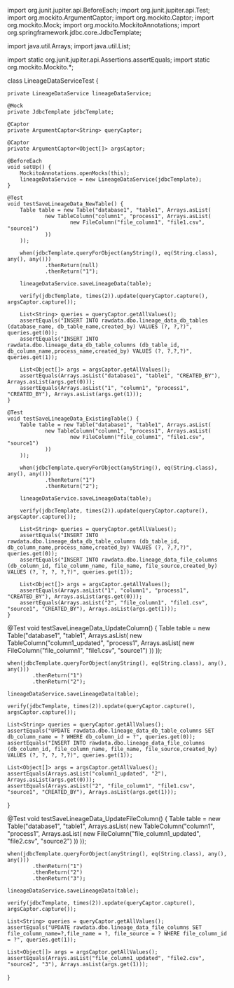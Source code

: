 import org.junit.jupiter.api.BeforeEach;
import org.junit.jupiter.api.Test;
import org.mockito.ArgumentCaptor;
import org.mockito.Captor;
import org.mockito.Mock;
import org.mockito.MockitoAnnotations;
import org.springframework.jdbc.core.JdbcTemplate;

import java.util.Arrays;
import java.util.List;

import static org.junit.jupiter.api.Assertions.assertEquals;
import static org.mockito.Mockito.*;

class LineageDataServiceTest {

    private LineageDataService lineageDataService;

    @Mock
    private JdbcTemplate jdbcTemplate;

    @Captor
    private ArgumentCaptor<String> queryCaptor;

    @Captor
    private ArgumentCaptor<Object[]> argsCaptor;

    @BeforeEach
    void setUp() {
        MockitoAnnotations.openMocks(this);
        lineageDataService = new LineageDataService(jdbcTemplate);
    }

    @Test
    void testSaveLineageData_NewTable() {
        Table table = new Table("database1", "table1", Arrays.asList(
                new TableColumn("column1", "process1", Arrays.asList(
                        new FileColumn("file_column1", "file1.csv", "source1")
                ))
        ));

        when(jdbcTemplate.queryForObject(anyString(), eq(String.class), any(), any()))
                .thenReturn(null)
                .thenReturn("1");

        lineageDataService.saveLineageData(table);

        verify(jdbcTemplate, times(2)).update(queryCaptor.capture(), argsCaptor.capture());

        List<String> queries = queryCaptor.getAllValues();
        assertEquals("INSERT INTO rawdata.dbo.lineage_data_db_tables (database_name, db_table_name,created_by) VALUES (?, ?,?)", queries.get(0));
        assertEquals("INSERT INTO rawdata.dbo.lineage_data_db_table_columns (db_table_id, db_column_name,process_name,created_by) VALUES (?, ?,?,?)", queries.get(1));

        List<Object[]> args = argsCaptor.getAllValues();
        assertEquals(Arrays.asList("database1", "table1", "CREATED_BY"), Arrays.asList(args.get(0)));
        assertEquals(Arrays.asList("1", "column1", "process1", "CREATED_BY"), Arrays.asList(args.get(1)));
    }

    @Test
    void testSaveLineageData_ExistingTable() {
        Table table = new Table("database1", "table1", Arrays.asList(
                new TableColumn("column1", "process1", Arrays.asList(
                        new FileColumn("file_column1", "file1.csv", "source1")
                ))
        ));

        when(jdbcTemplate.queryForObject(anyString(), eq(String.class), any(), any()))
                .thenReturn("1")
                .thenReturn("2");

        lineageDataService.saveLineageData(table);

        verify(jdbcTemplate, times(2)).update(queryCaptor.capture(), argsCaptor.capture());

        List<String> queries = queryCaptor.getAllValues();
        assertEquals("INSERT INTO rawdata.dbo.lineage_data_db_table_columns (db_table_id, db_column_name,process_name,created_by) VALUES (?, ?,?,?)", queries.get(0));
        assertEquals("INSERT INTO rawdata.dbo.lineage_data_file_columns (db_column_id, file_column_name, file_name, file_source,created_by) VALUES (?, ?, ?, ?,?)", queries.get(1));

        List<Object[]> args = argsCaptor.getAllValues();
        assertEquals(Arrays.asList("1", "column1", "process1", "CREATED_BY"), Arrays.asList(args.get(0)));
        assertEquals(Arrays.asList("2", "file_column1", "file1.csv", "source1", "CREATED_BY"), Arrays.asList(args.get(1))); 
    }




@Test
void testSaveLineageData_UpdateColumn() {
    Table table = new Table("database1", "table1", Arrays.asList(
            new TableColumn("column1_updated", "process1", Arrays.asList(
                    new FileColumn("file_column1", "file1.csv", "source1")
            ))
    ));

    when(jdbcTemplate.queryForObject(anyString(), eq(String.class), any(), any()))
            .thenReturn("1")
            .thenReturn("2");

    lineageDataService.saveLineageData(table);

    verify(jdbcTemplate, times(2)).update(queryCaptor.capture(), argsCaptor.capture());

    List<String> queries = queryCaptor.getAllValues();
    assertEquals("UPDATE rawdata.dbo.lineage_data_db_table_columns SET db_column_name = ? WHERE db_column_id = ?", queries.get(0));
    assertEquals("INSERT INTO rawdata.dbo.lineage_data_file_columns (db_column_id, file_column_name, file_name, file_source,created_by) VALUES (?, ?, ?, ?,?)", queries.get(1));

    List<Object[]> args = argsCaptor.getAllValues();
    assertEquals(Arrays.asList("column1_updated", "2"), Arrays.asList(args.get(0)));
    assertEquals(Arrays.asList("2", "file_column1", "file1.csv", "source1", "CREATED_BY"), Arrays.asList(args.get(1)));
}

@Test
void testSaveLineageData_UpdateFileColumn() {
    Table table = new Table("database1", "table1", Arrays.asList(
            new TableColumn("column1", "process1", Arrays.asList(
                    new FileColumn("file_column1_updated", "file2.csv", "source2")
            ))
    ));

    when(jdbcTemplate.queryForObject(anyString(), eq(String.class), any(), any()))
            .thenReturn("1")
            .thenReturn("2")
            .thenReturn("3");

    lineageDataService.saveLineageData(table);

    verify(jdbcTemplate, times(2)).update(queryCaptor.capture(), argsCaptor.capture());

    List<String> queries = queryCaptor.getAllValues();
    assertEquals("UPDATE rawdata.dbo.lineage_data_file_columns SET file_column_name=?,file_name = ?, file_source = ? WHERE file_column_id = ?", queries.get(1));

    List<Object[]> args = argsCaptor.getAllValues();
    assertEquals(Arrays.asList("file_column1_updated", "file2.csv", "source2", "3"), Arrays.asList(args.get(1)));
}




